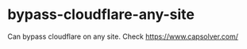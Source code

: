 # bypass-cloudflare-any-site
Can bypass cloudflare on any site. Check https://www.capsolver.com/ 











                    
